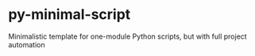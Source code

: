 # py-minimal-script
Minimalistic template for one-module Python scripts, but with full project automation
